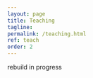 ```yaml
---
layout: page
title: Teaching
tagline: 
permalink: /teaching.html
ref: teach
order: 2
---
```


rebuild in progress 
